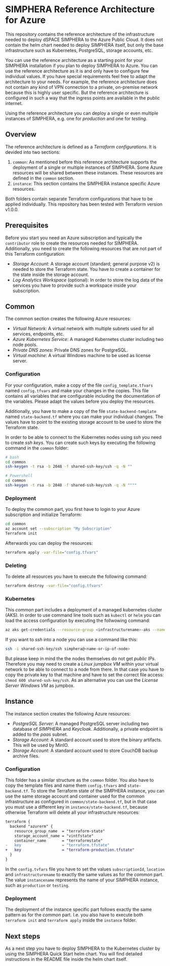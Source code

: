 # SIMPHERA Reference Architecture for Azure

This repository contains the reference architecture of the infrastructure needed to deploy dSPACE SIMPHERA to the Azure Public Cloud. It does not contain the helm chart needed to deploy SIMPHERA itself, but only the base infrastructure such as Kubernetes, PostgreSQL, storage accounts, etc.

You can use the reference architecture as a starting point for your SIMPHERA installation if you plan to deploy SIMPHERA to Azure. You can use the reference architecture as it is and only have to configure few individual values. If you have special requirements feel free to adapt the architecture to your needs. For example, the reference architecture does not contain any kind of VPN connection to a private, on-premise network because this is highly user specific. But the reference architecture is configured in such a way that the ingress points are available in the public internet.

Using the reference architecture you can deploy a single or even multiple instances of SIMPHERA, e.g. one for _production_ and one for _testing_.

## Overview

The reference architecture is defined as a _Terraform configurations_. It is devided into two sections:

1. `common`: As mentioned before this reference architecture supports the deployment of a single or multiple instances of SIMPHERA. Some Azure resources will be shared between these instances. These resources are defined in the `common` section.
2. `instance`: This section contains the SIMPHERA instance specific Azure resources.

Both folders contain separate Terraform configurations that have to be applied individually.
This repository has been tested with Terraform version v1.0.0.

## Prerequisites

Before you start you need an Azure subscription and typically the `contributor` role to create the resources needed for SIMPHERA. Additionally, you need to create the following resources that are not part of this Terraform configuration:

* _Storage Account_: A storage account (standard; general purpose v2) is needed to store the Terraform state. You have to create a container for the state inside the storage account.
* _Log Analytics Workspace_ (optional): In order to store the log data of the services you have to provide such a workspace inside your subscription.

## Common

The common section creates the following Azure resources:

* _Virtual Network_: A virtual network with multiple subnets used for all services, endpoints, etc.
* _Azure Kubernetes Service_: A managed Kubernetes cluster including two node pools.
* _Private DNS zones_: Private DNS zones for PostgreSQL.
* _Virtual machine_: A virtual Windows machine to be used as license server.

### Configuration

For your configuration, make a copy of the file `config_template.tfvars` named `config.tfvars` and make your changes in the copies. This file contains all variables that are configurable including the documentation of the variables. Please adapt the values before you deploy the resources.

Additionally, you have to make a copy of the file `state-backend-template` named `state-backend.tf` where you can make your individual changes. The values have to point to the existing storage account to be used to store the Terraform state.

In order to be able to connect to the Kubernetes nodes using _ssh_ you need to create _ssh keys_. You can create such keys by executing the following command in the `common` folder:

```sh
# bash
cd common
ssh-keygen -t rsa -b 2048 -f shared-ssh-key/ssh -q -N ""

# Powershell
cd common
ssh-keygen -t rsa -b 2048 -f shared-ssh-key/ssh -q -N """"
```

### Deployment

To deploy the common part, you first have to login to your Azure subscription and initialize Terraform:

```sh
cd common
az account set --subscription "My Subscription"
Terraform init
```

Afterwards you can deploy the resources:

```sh
terraform apply -var-file="config.tfvars"
```

### Deleting

To delete all resources you have to execute the following command:

```sh
terraform destroy -var-file="config.tfvars"
```

### Kubernetes

This _common_ part includes a deployment of a managed kubernetes cluster (AKS). In order to use command line tools such as `kubectl` or `helm` you can load the access configuration by executing the follwowing command:

```sh
az aks get-credentials --resource-group <infrastructurename>-aks --name <infrastructurename>-aks
```

If you want to _ssh_ into a node you can use a command like this:

```sh
ssh -i shared-ssh-key/ssh simphera@<name-or-ip-of-node>
```

But please keep in mind the the nodes themselves do not get _public IPs_. Therefore you may need to create a _Linux jumpbox VM_ within your virtual network to be able to connect to a node from there. In that case you have to copy the private key to that machine and have to set the correct file access: `chmod 600 shared-ssh-key/ssh`. As an alternative you can use the _License Server Windows VM_ as jumpbox.


## Instance

The instance section creates the following Azure resources:

* _PostgreSQL Server_: A managed PostgreSQL server including two database of _SIMPHERA_ and _Keycloak_. Additionally, a private endpoint is added to the _paas_ subnet.
* _Storage Account_: A standard account used to store the binary artifacts. This will be used by MinIO.
* _Storage Account_: A standard account used to store CouchDB backup archive files. 

### Configuration

This folder has a similar structure as the `common` folder. You also have to copy the template files and name them `config.tfvars` and `state-backend.tf`.
To store the Terraform state of the SIMPHERA instance, you can use the same storage account and container used for the common infrastructure as configured in `common/state-backend.tf`, but in that case you must use a different key in `instance/state-backend.tf`, because otherwise Terraform will delete all your infrastructure resources: 
```diff
terraform {
  backend "azurerm" {
    resource_group_name  = "terraform-state"
    storage_account_name = "vintfstate"
    container_name       = "terraformstate"
-   key                  = "terraform.tfstate"
+   key                  = "terraform-production.tfstate"
  }
}
```


In the `config.tvfars` file you have to set the values `subscriptionId`, `location` and `infrastructurename` to exactly the same values as for the _common_ part. The value `instancename` represents the name of your SIMPHERA instance, such as `production` or `testing`.

### Deployment

The deployment of the instance specific part follows exactly the same pattern as for the _common_ part. I.e. you also have to execute both `terraform init` and `terraform apply` inside the `instance` folder.

## Next steps

As a next step you have to deploy SIMPHERA to the Kubernetes cluster by using the SIMPHERA Quick Start helm chart. You will find detailed instructions in the README file inside the helm chart itself.